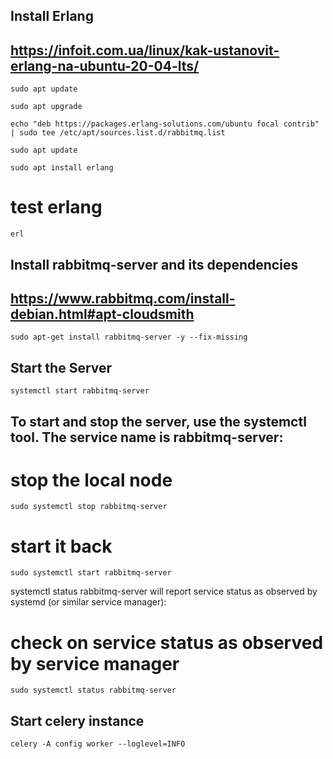 ## Install Erlang

## https://infoit.com.ua/linux/kak-ustanovit-erlang-na-ubuntu-20-04-lts/

`sudo apt update`

`sudo apt upgrade`

`echo "deb https://packages.erlang-solutions.com/ubuntu focal contrib" | sudo tee /etc/apt/sources.list.d/rabbitmq.list`

`sudo apt update`

`sudo apt install erlang`

# test erlang

`erl`

## Install rabbitmq-server and its dependencies

## https://www.rabbitmq.com/install-debian.html#apt-cloudsmith

`sudo apt-get install rabbitmq-server -y --fix-missing`

## Start the Server

`systemctl start rabbitmq-server`

## To start and stop the server, use the systemctl tool. The service name is rabbitmq-server:

# stop the local node

`sudo systemctl stop rabbitmq-server`

# start it back

`sudo systemctl start rabbitmq-server`

systemctl status rabbitmq-server will report service status as observed by systemd (or similar service manager):

# check on service status as observed by service manager

`sudo systemctl status rabbitmq-server`

## Start celery instance

`celery -A config worker --loglevel=INFO`
